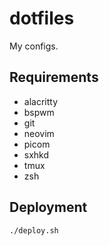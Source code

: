 # dotfiles

My configs.

## Requirements

* alacritty
* bspwm
* git
* neovim
* picom
* sxhkd
* tmux
* zsh

## Deployment

```bash
./deploy.sh
```

